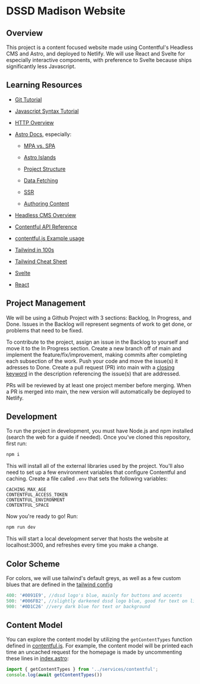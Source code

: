 # DSSD Madison Website

## Overview

This project is a content focused website made using Contentful's Headless CMS and Astro, and deployed to Netlify. We will use React and Svelte for especially interactive components, with preference to Svelte because ships significantly less Javascript.

## Learning Resources

* [Git Tutorial](https://www.youtube.com/watch?v=8JJ101D3knE)

* [Javascript Syntax Tutorial](https://www.w3schools.com/js/js_syntax.asp)

* [HTTP Overview](https://developer.mozilla.org/en-US/docs/Web/HTTP/Overview)

* [Astro Docs](https://docs.astro.build/en/getting-started/), especially:

    * [MPA vs. SPA](https://docs.astro.build/en/concepts/mpa-vs-spa/)

    * [Astro Islands](https://docs.astro.build/en/concepts/islands/)

    * [Project Structure](https://docs.astro.build/en/core-concepts/project-structure/)

    * [Data Fetching](https://docs.astro.build/en/guides/data-fetching/)

    * [SSR](https://docs.astro.build/en/guides/server-side-rendering/)

    * [Authoring Content](https://docs.astro.build/en/guides/content/)

* [Headless CMS Overview](https://www.contentful.com/r/knowledgebase/what-is-headless-cms/)

* [Contentful API Reference](https://www.contentful.com/developers/docs/references/content-delivery-api/#/introduction/authentication)

* [contentful.js Example usage](https://github.com/contentful/the-example-app.nodejs/blob/master/services/contentful.js)

* [Tailwind in 100s](https://www.youtube.com/watch?v=mr15Xzb1Ook)

* [Tailwind Cheat Sheet](https://nerdcave.com/tailwind-cheat-sheet)

* [Svelte](https://svelte.dev/tutorial/basics)

* [React](https://reactjs.org/tutorial/tutorial.html)

## Project Management

We will be using a Github Project with 3 sections: Backlog, In Progress, and Done. Issues in the Backlog will represent segments of work to get done, or problems that need to be fixed. 

To contribute to the project, assign an issue in the Backlog to yourself and move it to the In Progress section. Create a new branch off of main and implement the feature/fix/improvement, making commits after completing each subsection of the work. Push your code and move the issue(s) it adresses to Done. Create a pull request (PR) into main with a [closing keyword](https://docs.github.com/en/issues/tracking-your-work-with-issues/linking-a-pull-request-to-an-issue) in the description referencing the issue(s) that are addressed.

PRs will be reviewed by at least one project member before merging. When a PR is merged into main, the new version will automatically be deployed to Netlify.

## Development

To run the project in development, you must have Node.js and npm installed (search the web for a guide if needed). Once you've cloned this repository, first run:

```bash
npm i
```

This will install all of the external libraries used by the project. You'll also need to set up a few environment variables that configure Contentful and caching. Create a file called `.env` that sets the following variables:

```
CACHING_MAX_AGE
CONTENTFUL_ACCESS_TOKEN
CONTENTFUL_ENVIRONMENT
CONTENTFUL_SPACE
```

Now you're ready to go! Run:

```bash
npm run dev
```

This will start a local development server that hosts the website at localhost:3000, and refreshes every time you make a change.

## Color Scheme

For colors, we will use tailwind's default greys, as well as a few custom blues that are defined in the [tailwind config](tailwind.config.cjs)

```Javascript
400: '#0091E9', //dssd logo's blue, mainly for buttons and accents
500: '#006FB2', //slightly darkened dssd logo blue, good for text on light background
900: '#0D1C26' //very dark blue for text or background
```

## Content Model

You can explore the content model by utilizing the `getContentTypes` function defined in [contentful.js](src/services/contentful.js). For example, the content model will be printed each time an uncached request for the homepage is made by uncommenting these lines in [index.astro](src/pages/index.astro):

```Javascript
import { getContentTypes } from '../services/contentful';
console.log(await getContentTypes())
```








